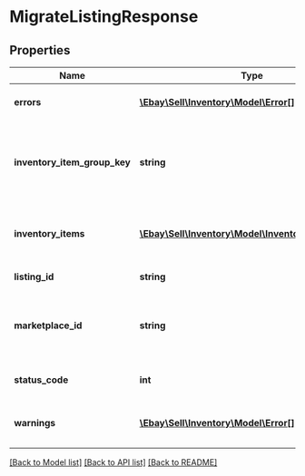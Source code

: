 # MigrateListingResponse

## Properties
Name | Type | Description | Notes
------------ | ------------- | ------------- | -------------
**errors** | [**\Ebay\Sell\Inventory\Model\Error[]**](Error.md) | If one or more errors occur with the attempt to migrate the listing, this container will be returned with detailed information on each error. | [optional] 
**inventory_item_group_key** | **string** | This field will only be returned for a multiple-variation listing that the seller attempted to migrate. Its value is auto-generated by eBay. For a multiple-variation listing that is successfully migrated to the new Inventory model, eBay automatically creates an inventory item group object for the listing, and the seller will be able to retrieve and manage that new inventory item group object by using the value in this field. | [optional] 
**inventory_items** | [**\Ebay\Sell\Inventory\Model\InventoryItemListing[]**](InventoryItemListing.md) | This container exists of an array of SKU values and offer IDs. For single-variation listings, this will only be one SKU value and one offer ID (if listing was successfully migrated), but multiple SKU values and offer IDs will be returned for multiple-variation listings. | [optional] 
**listing_id** | **string** | The unique identifier of the eBay listing that the seller attempted to migrate. | [optional] 
**marketplace_id** | **string** | This is the unique identifier of the eBay Marketplace where the listing resides. The value fo the eBay US site will be &lt;code&gt;EBAY_US&lt;/code&gt;. For implementation help, refer to &lt;a href&#x3D;&#x27;https://developer.ebay.com/api-docs/sell/inventory/types/slr:MarketplaceEnum&#x27;&gt;eBay API documentation&lt;/a&gt; | [optional] 
**status_code** | **int** | This field is returned for each listing that the seller attempted to migrate. See the &lt;strong&gt;HTTP status codes&lt;/strong&gt; table to see which each status code indicates. | [optional] 
**warnings** | [**\Ebay\Sell\Inventory\Model\Error[]**](Error.md) | If one or more warnings occur with the attempt to migrate the listing, this container will be returned with detailed information on each warning. It is possible that a listing can be successfully migrated even if a warning occurs. | [optional] 

[[Back to Model list]](../../README.md#documentation-for-models) [[Back to API list]](../../README.md#documentation-for-api-endpoints) [[Back to README]](../../README.md)

